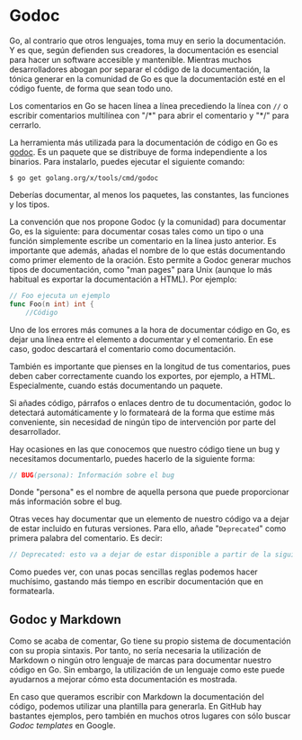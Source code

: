 # Godoc

Go, al contrario que otros lenguajes, toma muy en serio la documentación. Y es que, según defienden sus creadores, la documentación es esencial para hacer un software accesible y mantenible. Mientras muchos desarrolladores abogan por separar el código de la documentación, la tónica generar en la  comunidad de Go es que la documentación esté en el código fuente, de forma que sean todo uno. 

Los comentarios en Go se hacen línea a línea precediendo la línea con `//` o escribir comentarios multilínea con "/\*" para abrir el comentario y "\*/" para cerrarlo.

La herramienta más utilizada para la documentación de código en Go es [godoc](https://godoc.org/). Es un paquete que se distribuye de forma independiente a los binarios. Para instalarlo, puedes ejecutar el siguiente comando:

	$ go get golang.org/x/tools/cmd/godoc

Deberías documentar, al menos los paquetes, las constantes, las funciones y los tipos.

La convención que nos propone Godoc (y la comunidad) para documentar
Go, es la siguiente: para documentar cosas tales como un tipo o una
función simplemente escribe un comentario en la línea justo
anterior. Es importante que además, añadas el nombre de lo que estás
documentando como primer elemento de la oración. Esto permite a Godoc
generar muchos tipos de documentación, como "man pages" para Unix
(aunque lo más habitual es exportar la documentación a HTML). Por
ejemplo: 

```go
// Foo ejecuta un ejemplo
func Foo(n int) int {
	//Código
```

Uno de los errores más comunes a la hora de documentar código en Go, es dejar una línea entre el elemento a documentar y el comentario. En ese caso, godoc descartará el comentario como documentación.

También es importante que pienses en la longitud de tus comentarios, pues deben caber correctamente cuando los exportes, por ejemplo, a HTML. Especialmente, cuando estás documentando un paquete.

Si añades código, párrafos o enlaces dentro de tu documentación, godoc lo detectará automáticamente y lo formateará de la forma que estime más conveniente, sin necesidad de ningún tipo de intervención por parte del desarrollador.

Hay ocasiones en las que conocemos que nuestro código tiene un bug y necesitamos documentarlo, puedes hacerlo de la siguiente forma:
```go
// BUG(persona): Información sobre el bug
```

Donde "persona" es el nombre de aquella persona que puede proporcionar más información sobre el bug.

Otras veces hay documentar que un elemento de nuestro código va a dejar de estar incluido en futuras versiones. Para ello, añade "```Deprecated```" como primera palabra del comentario. Es decir:
```go
// Deprecated: esto va a dejar de estar disponible a partir de la siguiente versión
```

Como puedes ver, con unas pocas sencillas reglas podemos hacer muchísimo, gastando más tiempo en escribir documentación que en formatearla.


## Godoc y Markdown

Como se acaba de comentar, Go tiene su propio sistema de documentación
con su propia sintaxis. Por tanto, no sería necesaria la utilización de Markdown o ningún otro lenguaje de marcas para documentar nuestro código en Go. Sin embargo, la utilización de un lenguaje como
este puede ayudarnos a mejorar cómo esta
documentación es mostrada.

En caso que queramos escribir con Markdown la documentación del
código, podemos utilizar una plantilla para generarla. En GitHub hay
bastantes ejemplos, pero también en muchos otros lugares con sólo
buscar *Godoc templates* en Google.


